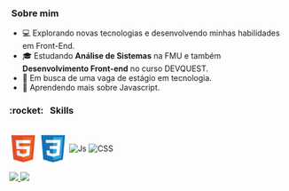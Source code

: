 


<h3>&nbsp;Sobre mim </h3>

- 💻 Explorando novas tecnologias e desenvolvendo minhas habilidades em Front-End.
- 🎓 Estudando **Análise de Sistemas** na FMU e também **Desenvolvimento Front-end** no curso DEVQUEST. 
- 💼 Em busca de uma vaga de estágio em tecnologia.
- 🌱 Aprendendo mais sobre Javascript.



<h3> :rocket: &nbsp; Skills </h3>
  <div style="display: inline_block"><br>
  <img align="center" alt="HTML" height="50" width="50" src="https://raw.githubusercontent.com/devicons/devicon/master/icons/html5/html5-original.svg">
  <img align="center" alt="CSS" height="50" width="50" src="https://raw.githubusercontent.com/devicons/devicon/master/icons/css3/css3-original.svg">
  <img align="center" alt="Js" height="50" width="50" src="https://cdn.jsdelivr.net/gh/devicons/devicon/icons/git/git-original.svg">
  <img align="center" alt="CSS" height="50" width="50" src="https://cdn.jsdelivr.net/gh/devicons/devicon/icons/github/github-original.svg">
  
</div>
<br>  
<div>
  <a href="https://github.com/TalitaSalless">
  <img height="150em" src="https://github-readme-stats.vercel.app/api?username=TalitaSalless&show_icons=true&theme=dracula&include_all_commits=true&count_private=true"/>
  <img height="150em" src="https://github-readme-stats.vercel.app/api/top-langs/?username=TalitaSalless&layout=compact&langs_count=6&theme=dracula"/>
</div>


